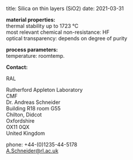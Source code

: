 title: Silica on thin layers (SiO2)
date: 2021-03-31

__material properties:__  	
thermal stability up to	1723 °C  
most relevant chemical non-resistance:	HF  
optical transparency:	depends on degree of purity
	
__process parameters:__	  
temperature:	roomtemp.
<!--break-->
__Contact:__

RAL

Rutherford Appleton Laboratory   
CMF  
Dr. Andreas Schneider  
Building R18 room G55   
Chilton, Didcot  
Oxfordshire   
OX11 0QX   
United Kingdom  

phone: +44-(0)1235-44-5178  
A.Schneider@rl.ac.uk
